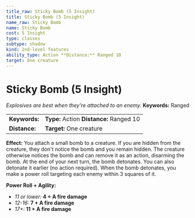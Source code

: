```yaml
---
title_raw: Sticky Bomb (5 Insight)
title: Sticky Bomb (5 Insight)
name_raw: Sticky Bomb
name: Sticky Bomb
cost: 5 Insight
type: classes
subtype: shadow
kind: 2nd-level features
ability_type: Action **Distance:** Ranged 10
target: One creature
---
```


# Sticky Bomb (5 Insight)

*Explosives are best when they're attached to an enemy.* **Keywords:** Ranged

|               |                                          |
| :------------ | :--------------------------------------- |
| **Keywords:** | **Type:** Action **Distance:** Ranged 10 |
| **Distance:** | **Target:** One creature                 |

**Effect:** You attach a small bomb to a creature. If you are hidden from the creature, they don't notice the bomb and you remain hidden. The creature otherwise notices the bomb and can remove it as an action, disarming the bomb. At the end of your next turn, the bomb detonates. You can also detonate it earlier (no action required). When the bomb detonates, you make a power roll targeting each enemy within 3 squares of it.

**Power Roll + Agility:**

- *11 or lower:* **4 + A fire damage**
- *12-16:* **7 + A fire damage**
- *17+:* **11 + A fire damage**
